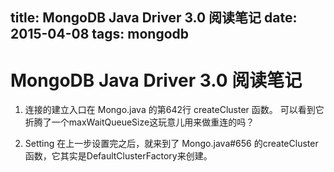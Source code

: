 title: MongoDB Java Driver 3.0 阅读笔记
date: 2015-04-08
tags: mongodb
---

# MongoDB Java Driver 3.0 阅读笔记

1. 连接的建立入口在 Mongo.java 的第642行 createCluster 函数。
可以看到它折腾了一个maxWaitQueueSize这玩意儿用来做重连的吗？

2. Setting 在上一步设置完之后，就来到了 Mongo.java#656 的createCluster函数，它其实是DefaultClusterFactory来创建。